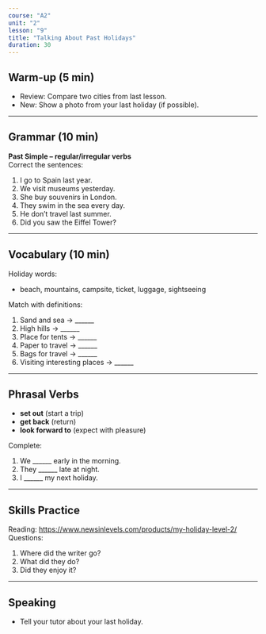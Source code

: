 ```yaml
---
course: "A2"
unit: "2"
lesson: "9"
title: "Talking About Past Holidays"
duration: 30
---
```


## Warm-up (5 min)
- Review: Compare two cities from last lesson.  
- New: Show a photo from your last holiday (if possible).  

---

## Grammar (10 min)
**Past Simple – regular/irregular verbs**  
Correct the sentences:  
1. I go to Spain last year.  
2. We visit museums yesterday.  
3. She buy souvenirs in London.  
4. They swim in the sea every day.  
5. He don’t travel last summer.  
6. Did you saw the Eiffel Tower?  

---

## Vocabulary (10 min)
Holiday words:  
- beach, mountains, campsite, ticket, luggage, sightseeing  

Match with definitions:  
1. Sand and sea → ______  
2. High hills → ______  
3. Place for tents → ______  
4. Paper to travel → ______  
5. Bags for travel → ______  
6. Visiting interesting places → ______  

---

## Phrasal Verbs
- **set out** (start a trip)  
- **get back** (return)  
- **look forward to** (expect with pleasure)  

Complete:  
1. We ______ early in the morning.  
2. They ______ late at night.  
3. I ______ my next holiday.  

---

## Skills Practice
Reading: https://www.newsinlevels.com/products/my-holiday-level-2/  
Questions:  
1. Where did the writer go?  
2. What did they do?  
3. Did they enjoy it?  

---

## Speaking
- Tell your tutor about your last holiday.  
